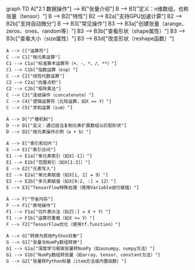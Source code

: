 graph TD
    A["2.1 数据操作"] --> B["张量介绍"]
    B --> B1["定义：n维数组，也称张量（tensor）"]
    B --> B2["特性"]
    B2 --> B2a["支持GPU加速计算"]
    B2 --> B2b["支持自动微分"]
    B --> B3["常见操作"]
    B3 --> B3a["创建张量（arange、zeros、ones、random等）"]
    B3 --> B3b["查看形状（shape属性）"]
    B3 --> B3c["查看大小（size属性）"]
    B3 --> B3d["改变形状（reshape函数）"]
    
    A --> C["运算符"]
    C --> C1["按元素运算"]
    C1 --> C1a["标准算术运算符（+、-、*、/、**）"]
    C1 --> C1b["指数运算（exp）"]
    C --> C2["线性代数运算"]
    C2 --> C2a["向量点积"]
    C2 --> C2b["矩阵乘法"]
    C --> C3["连结操作（concatenate）"]
    C --> C4["逻辑运算符（比较运算，如X == Y）"]
    C --> C5["求和运算（sum）"]
    
    A --> D["广播机制"]
    D --> D1["定义：通过适当复制元素扩展数组以匹配形状"]
    D --> D2["按元素操作示例（a + b）"]
    
    A --> E["索引和切片"]
    E --> E1["索引访问"]
    E1 --> E1a["单元素索引（如X[-1]）"]
    E1 --> E1b["范围索引（如X[1:3]）"]
    E --> E2["元素写入"]
    E2 --> E2a["单元素赋值（如X[1, 2] = 9）"]
    E2 --> E2b["多元素赋值（如X[0:2, :] = 12）"]
    E --> E3["TensorFlow特殊处理（使用Variable进行赋值）"]
    
    A --> F["节省内存"]
    F --> F1["原地操作"]
    F1 --> F1a["切片表示法（如Z[:] = X + Y）"]
    F1 --> F1b["运算符重载（如X += Y）"]
    F --> F2["TensorFlow优化（使用tf.function）"]
    
    A --> G["转换为其他Python对象"]
    G --> G1["张量与NumPy数组转换"]
    G1 --> G1a["深度学习框架张量转NumPy（如asnumpy、numpy方法）"]
    G1 --> G1b["NumPy数组转张量（如array、tensor、constant方法）"]
    G --> G2["张量转Python标量（item方法或内置函数）"]